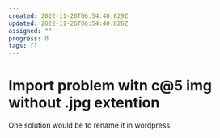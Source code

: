 ```yaml
---
created: 2022-11-26T06:54:40.829Z
updated: 2022-11-26T06:54:40.826Z
assigned: ""
progress: 0
tags: []
---
```


# Import problem witn c@5 img without .jpg extention

One solution would be to rename it in wordpress
